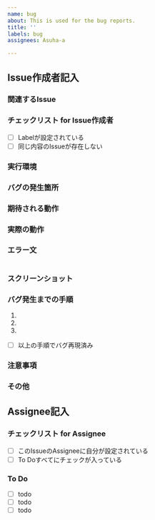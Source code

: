 ```yaml
---
name: bug
about: This is used for the bug reports.
title: ''
labels: bug
assignees: Asuha-a

---
```


<!-- 以下をわかる範囲で詳細に埋めてください。 -->
## Issue作成者記入

### 関連するIssue

### チェックリスト for Issue作成者

- [ ] Labelが設定されている
- [ ] 同じ内容のIssueが存在しない

### 実行環境

### バグの発生箇所

### 期待される動作

### 実際の動作

### エラー文

```terminal

```

### スクリーンショット

### バグ発生までの手順

1.
2.  
3.  

- [ ] 以上の手順でバグ再現済み

<!-- バグが再現できていなければAssigneeのTo Doに次の文を入れて下さい。 
- [ ] バグを再現する
-->

### 注意事項

### その他

<!-- タスクにとりかかる前に埋めてください。 -->
## Assignee記入

### チェックリスト for Assignee

- [ ] このIssueのAssigneeに自分が設定されている
- [ ] To Doすべてにチェックが入っている

### To Do

- [ ] todo
- [ ] todo
- [ ] todo

